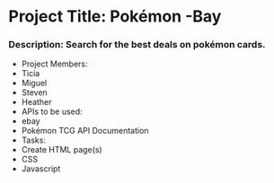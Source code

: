 # Project Title: Pokémon -Bay
### Description: Search for the best deals on pokémon cards.
* Project Members:
 * Ticia 
 * Miguel
 * Steven 
 * Heather
* APIs to be used:
 * ebay
 * Pokémon TCG API Documentation
* Tasks:
 * Create HTML page(s)
 * CSS
 * Javascript
